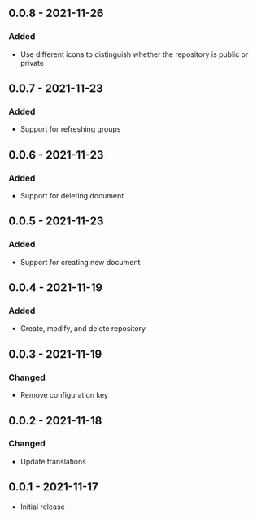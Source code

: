 ## 0.0.8 - 2021-11-26
### Added
- Use different icons to distinguish whether the repository is public or private

## 0.0.7 - 2021-11-23
### Added
- Support for refreshing groups

## 0.0.6 - 2021-11-23
### Added
- Support for deleting document

## 0.0.5 - 2021-11-23
### Added
- Support for creating new document

## 0.0.4 - 2021-11-19
### Added
- Create, modify, and delete repository

## 0.0.3 - 2021-11-19
### Changed
- Remove configuration key

## 0.0.2 - 2021-11-18
### Changed
- Update translations

## 0.0.1 - 2021-11-17

- Initial release
